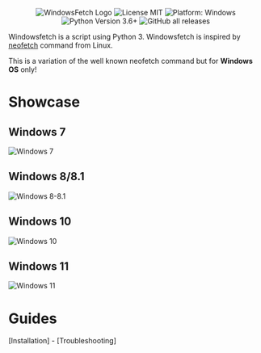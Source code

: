<p align='center'>
  <img alt='WindowsFetch Logo' src='https://i.imgur.com/XBIaJ9s.png'>
  <img alt='License MIT' src='https://img.shields.io/github/license/ReflexTheLegend/windowsfetch?color=blue'>
  <img alt='Platform: Windows' src='https://img.shields.io/badge/platform-Windows-blue'>
  <img alt='Python Version 3.6+' src='https://img.shields.io/badge/python-3.6+-blue'>
  <img alt="GitHub all releases" src="https://img.shields.io/github/downloads/ReflexTheLegend/windowsfetch/total?color=blue">
</p>

<p>
  Windowsfetch is a script using Python 3. Windowsfetch is inspired by <a href='https://github.com/dylanaraps/neofetch'>neofetch</a> command from Linux.
</p>
<p>
  This is a variation of the well known neofetch command but for <strong>Windows OS</strong> only!
</p>

# Showcase
## Windows 7
![Windows 7](https://i.imgur.com/s0GnYhB.png)
## Windows 8/8.1
![Windows 8-8.1](https://i.imgur.com/fSjV7kA.png)
## Windows 10
![Windows 10](https://i.imgur.com/g3u8ARS.png)
## Windows 11
![Windows 11](https://i.imgur.com/2s4iUEC.png)

# Guides
[Installation] - [Troubleshooting]
